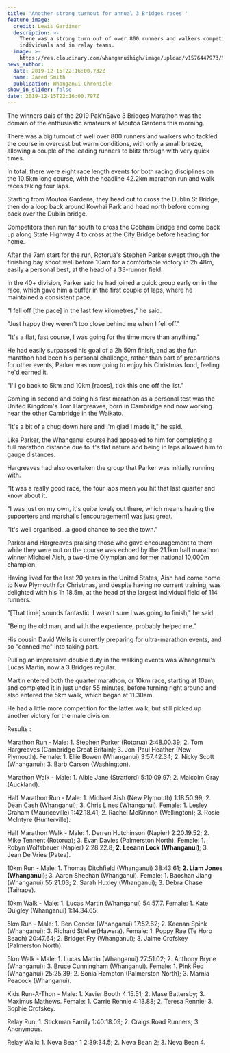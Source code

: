 ```yaml
---
title: 'Another strong turnout for annual 3 Bridges races '
feature_image:
  credit: Lewis Gardiner
  description: >-
    There was a strong turn out of over 800 runners and walkers competing as
    individuals and in relay teams.
  image: >-
    https://res.cloudinary.com/whanganuihigh/image/upload/v1576447973/News/Liam_Jones_2nd_Bridge_Marathon.Chron_16.12.19.jpg
news_author:
  date: 2019-12-15T22:16:00.732Z
  name: Jared Smith
  publication: Whanganui Chronicle
show_in_slider: false
date: 2019-12-15T22:16:00.797Z
---
```

The winners dais of the 2019 Pak'nSave 3 Bridges Marathon was the domain of the enthusiastic amateurs at Moutoa Gardens this morning.

There was a big turnout of well over 800 runners and walkers who tackled the course in overcast but warm conditions, with only a small breeze, allowing a couple of the leading runners to blitz through with very quick times.

In total, there were eight race length events for both racing disciplines on the 10.5km long course, with the headline 42.2km marathon run and walk races taking four laps.

Starting from Moutoa Gardens, they head out to cross the Dublin St Bridge, then do a loop back around Kowhai Park and head north before coming back over the Dublin bridge.

Competitors then run far south to cross the Cobham Bridge and come back up along State Highway 4 to cross at the City Bridge before heading for home.

After the 7am start for the run, Rotorua's Stephen Parker swept through the finishing bay shoot well before 10am for a comfortable victory in 2h 48m, easily a personal best, at the head of a 33-runner field.

In the 40+ division, Parker said he had joined a quick group early on in the race, which gave him a buffer in the first couple of laps, where he maintained a consistent pace.

"I fell off [the pace] in the last few kilometres," he said.

"Just happy they weren't too close behind me when I fell off."

"It's a flat, fast course, I was going for the time more than anything."

He had easily surpassed his goal of a 2h 50m finish, and as the fun marathon had been his personal challenge, rather than part of preparations for other events, Parker was now going to enjoy his Christmas food, feeling he'd earned it.

"I'll go back to 5km and 10km [races], tick this one off the list."

Coming in second and doing his first marathon as a personal test was the United Kingdom's Tom Hargreaves, born in Cambridge and now working near the other Cambridge in the Waikato.

"It's a bit of a chug down here and I'm glad I made it," he said.

Like Parker, the Whanganui course had appealed to him for completing a full marathon distance due to it's flat nature and being in laps allowed him to gauge distances.

Hargreaves had also overtaken the group that Parker was initially running with.

"It was a really good race, the four laps mean you hit that last quarter and know about it.

"I was just on my own, it's quite lovely out there, which means having the supporters and marshalls [encouragement] was just great.

"It's well organised...a good chance to see the town."

Parker and Hargreaves praising those who gave encouragement to them while they were out on the course was echoed by the 21.1km half marathon winner Michael Aish, a two-time Olympian and former national 10,000m champion.

Having lived for the last 20 years in the United States, Aish had come home to New Plymouth for Christmas, and despite having no current training, was delighted with his 1h 18.5m, at the head of the largest individual field of 114 runners.

"[That time] sounds fantastic. I wasn't sure I was going to finish," he said.

"Being the old man, and with the experience, probably helped me."

His cousin David Wells is currently preparing for ultra-marathon events, and so "conned me" into taking part.

Pulling an impressive double duty in the walking events was Whanganui's Lucas Martin, now a 3 Bridges regular.

Martin entered both the quarter marathon, or 10km race, starting at 10am, and completed it in just under 55 minutes, before turning right around and also entered the 5km walk, which began at 11.30am.

He had a little more competition for the latter walk, but still picked up another victory for the male division.

Results:

Marathon Run - Male: 1. Stephen Parker (Rotorua) 2:48.00.39; 2. Tom Hargreaves (Cambridge Great Britain); 3. Jon-Paul Heather (New Plymouth). Female: 1. Ellie Bowen (Whanganui) 3:57.42.34; 2. Nicky Scott (Whanganui); 3. Barb Carson (Washington).

Marathon Walk - Male: 1. Albie Jane (Stratford) 5:10.09.97; 2. Malcolm Gray (Auckland).

Half Marathon Run - Male: 1. Michael Aish (New Plymouth) 1:18.50.99; 2. Dean Cash (Whanganui); 3. Chris Lines (Whanganui). Female: 1. Lesley Graham (Mauriceville) 1:42.18.41; 2. Rachel McKinnon (Wellington); 3. Rosie McIntyre (Hunterville).

Half Marathon Walk - Male: 1. Derren Hutchinson (Napier) 2:20.19.52; 2. Mike Tennent (Rotorua); 3. Evan Davies (Palmerston North). Female: 1. Robyn Wolfsbauer (Napier) 2:28.22.8; **2. Leeann Lock (Whanganui)**; 3. Jean De Vries (Patea).

10km Run - Male: 1. Thomas Ditchfield (Whanganui) 38:43.61; **2. Liam Jones (Whanganui)**; 3. Aaron Sheehan (Whanganui). Female: 1. Baoshan Jiang (Whanganui) 55:21.03; 2. Sarah Huxley (Whanganui); 3. Debra Chase (Taihape).

10km Walk - Male: 1. Lucas Martin (Whanganui) 54:57.7. Female: 1. Kate Quigley (Whanganui) 1:14.34.65.

5km Run - Male: 1. Ben Conder (Whanganui) 17:52.62; 2. Keenan Spink (Whanganui); 3. Richard Stieller(Hawera). Female: 1. Poppy Rae (Te Horo Beach) 20:47.64; 2. Bridget Fry (Whanganui); 3. Jaime Crofskey (Palmerston North).

5km Walk - Male: 1. Lucas Martin (Whanganui) 27:51.02; 2. Anthony Bryne (Whanganui); 3. Bruce Cunningham (Whanganui). Female: 1. Pink Red (Whanganui) 25:25.39; 2. Sonia Hampton (Palmerston North); 3. Marnia Peacock (Whanganui).

Kids Run-A-Thon - Male: 1. Xavier Booth 4:15.51; 2. Mase Battersby; 3. Maximus Mathews. Female: 1. Carrie Rennie 4:13.88; 2. Teresa Rennie; 3. Sophie Crofskey.

Relay Run: 1. Stickman Family 1:40:18.09; 2. Craigs Road Runners; 3. Anonymous.

Relay Walk: 1. Neva Bean 1 2:39:34.5; 2. Neva Bean 2; 3. Neva Bean 4.
